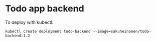 # Todo app backend

To deploy with kubectl:

```shell
kubectl create deployment todo-backend --image=sakuheinonen/todo-backend:1.2
```